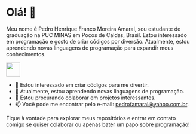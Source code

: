 # Olá! 👋

Meu nome é Pedro Henrique Franco Moreira Amaral, sou estudante de graduação na PUC MINAS em Poços de Caldas, Brasil. Estou interessado em programação e gosto de criar códigos por diversão. Atualmente, estou aprendendo novas linguagens de programação para expandir meus conhecimentos.

<a href="https://www.instagram.com/pedrofamaral/">
  <img height = 36.7 align="center" src="https://img.shields.io/badge/Instagram-E4405F?style=for-the-badge&logo=instagram&logoColor=white"/>
</a>

- 👀 Estou interessado em criar códigos para me divertir.
- 🌱 Atualmente, estou aprendendo novas linguagens de programação.
- 💞️ Estou procurando colaborar em projetos interessantes.
- 📫 Você pode me encontrar pelo e-mail: pedrofamaral@yahoo.com.br.

Fique à vontade para explorar meus repositórios e entrar em contato comigo se quiser colaborar ou apenas bater um papo sobre programação!


<!---
pedrofamaral/pedrofamaral is a ✨ special ✨ repository because its `README.md` (this file) appears on your GitHub profile.
You can click the Preview link to take a look at your changes.
--->
